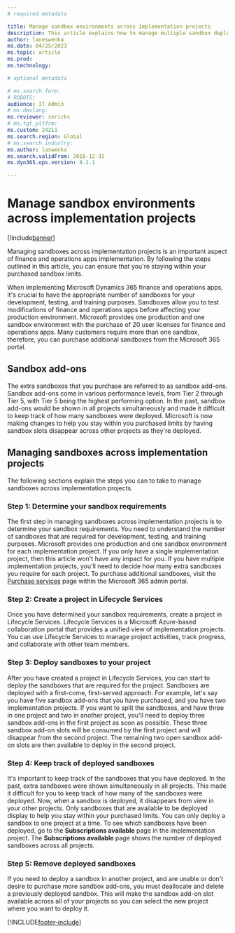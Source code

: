 ```yaml
---
# required metadata

title: Manage sandbox environments across implementation projects
description: This article explains how to manage multiple sandbox deployments across implementation projects in Microsoft Dynamics Lifecycle Services.
author: laneswenka
ms.date: 04/25/2023
ms.topic: article
ms.prod: 
ms.technology: 

# optional metadata

# ms.search.form: 
# ROBOTS: 
audience: IT Admin
# ms.devlang: 
ms.reviewer: sericks
# ms.tgt_pltfrm: 
ms.custom: 24211
ms.search.region: Global
# ms.search.industry: 
ms.author: laswenka
ms.search.validFrom: 2018-12-31
ms.dyn365.ops.version: 8.1.1

---
```


# Manage sandbox environments across implementation projects

[!include[banner](../includes/preview-banner.md)]

Managing sandboxes across implementation projects is an important aspect of finance and operations apps implementation. By following the steps outlined in this article, you can ensure that you're staying within your purchased sandbox limits.

When implementing Microsoft Dynamics 365 finance and operations apps, it's crucial to have the appropriate number of sandboxes for your development, testing, and training purposes. Sandboxes allow you to test modifications of finance and operations apps before affecting your production environment. Microsoft provides one production and one sandbox environment with the purchase of 20 user licenses for finance and operations apps. Many customers require more than one sandbox, therefore, you can purchase additional sandboxes from the Microsoft 365 portal.  

## Sandbox add-ons

The extra sandboxes that you purchase are referred to as sandbox add-ons. Sandbox add-ons come in various performance levels, from Tier 2 through Tier 5, with Tier 5 being the highest performing option. In the past, sandbox add-ons would be shown in all projects simultaneously and made it difficult to keep track of how many sandboxes were deployed. Microsoft is now making changes to help you stay within you purchased limits by having sandbox slots disappear across other projects as they're deployed. 

## Managing sandboxes across implementation projects

The following sections explain the steps you can to take to manage sandboxes across implementation projects.

### Step 1: Determine your sandbox requirements 

The first step in managing sandboxes across implementation projects is to determine your sandbox requirements. You need to understand the number of sandboxes that are required for development, testing, and training purposes. Microsoft provides one production and one sandbox environment for each implementation project. If you only have a single implementation project, then this article won't have any impact for you. If you have multiple implementation projects, you'll need to decide how many extra sandboxes you require for each project. To purchase additional sandboxes, visit the [Purchase services](https://admin.microsoft.com/Adminportal/Home#/catalog) page within the Microsoft 365 admin portal.

### Step 2: Create a project in Lifecycle Services 

Once you have determined your sandbox requirements, create a project in Lifecycle Services. Lifecycle Services is a Microsoft Azure-based collaboration portal that provides a unified view of implementation projects. You can use Lifecycle Services to manage project activities, track progress, and collaborate with other team members.

### Step 3: Deploy sandboxes to your project 

After you have created a project in Lifecycle Services, you can start to deploy the sandboxes that are required for the project. Sandboxes are deployed with a first-come, first-served approach. For example, let's say you have five sandbox add-ons that you have purchased, and you have two implementation projects. If you want to split the sandboxes, and have three in one project and two in another project, you'll need to deploy three sandbox add-ons in the first project as soon as possible. These three sandbox add-on slots will be consumed by the first project and will disappear from the second project. The remaining two open sandbox add-on slots are then available to deploy in the second project.

### Step 4: Keep track of deployed sandboxes 

It's important to keep track of the sandboxes that you have deployed. In the past, extra sandboxes were shown simultaneously in all projects. This made it difficult for you to keep track of how many of the sandboxes were deployed. Now, when a sandbox is deployed, it disappears from view in your other projects. Only sandboxes that are available to be deployed display to help you stay within your purchased limits. You can only deploy a sandbox to one project at a time. To see which sandboxes have been deployed, go to the **Subscriptions available** page in the implementation project. The **Subscriptions available** page shows the number of deployed sandboxes across all projects.

### Step 5: Remove deployed sandboxes 

If you need to deploy a sandbox in another project, and are unable or don't desire to purchase more sandbox add-ons, you must deallocate and delete a previously deployed sandbox. This will make the sandbox add-on slot available across all of your projects so you can select the new project where you want to deploy it.
 

[!INCLUDE[footer-include](../../../includes/footer-banner.md)]
